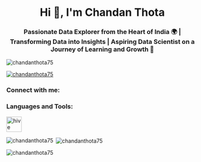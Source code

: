 <h1 align="center">Hi 👋, I'm Chandan Thota</h1>
<h3 align="center">Passionate Data Explorer from the Heart of India 🌍 | Transforming Data into Insights | Aspiring Data Scientist on a Journey of Learning and Growth 🚀</h3>

<p align="left"> <img src="https://komarev.com/ghpvc/?username=chandanthota75&label=Profile%20views&color=0e75b6&style=flat" alt="chandanthota75" /> </p>

<p align="left"> <a href="https://github.com/ryo-ma/github-profile-trophy"><img src="https://github-profile-trophy.vercel.app/?username=chandanthota75" alt="chandanthota75" /></a> </p>

<h3 align="left">Connect with me:</h3>
<p align="left">
</p>

<h3 align="left">Languages and Tools:</h3>
<p align="left"> <a href="https://hive.apache.org/" target="_blank" rel="noreferrer"> <img src="https://www.vectorlogo.zone/logos/apache_hive/apache_hive-icon.svg" alt="hive" width="40" height="40"/> </a> </p>

<p><img align="left" src="https://github-readme-stats.vercel.app/api/top-langs?username=chandanthota75&show_icons=true&locale=en&layout=compact" alt="chandanthota75" /></p>

<p>&nbsp;<img align="center" src="https://github-readme-stats.vercel.app/api?username=chandanthota75&show_icons=true&locale=en" alt="chandanthota75" /></p>

<p><img align="center" src="https://github-readme-streak-stats.herokuapp.com/?user=chandanthota75&" alt="chandanthota75" /></p>
